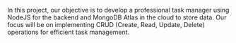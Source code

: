 <!-- Task Manager -->
In this project, our objective is to develop a professional task manager 
using NodeJS for the backend and MongoDB Atlas in the cloud to store data. Our focus will be on implementing CRUD (Create, Read, Update, Delete) operations for efficient task management.
